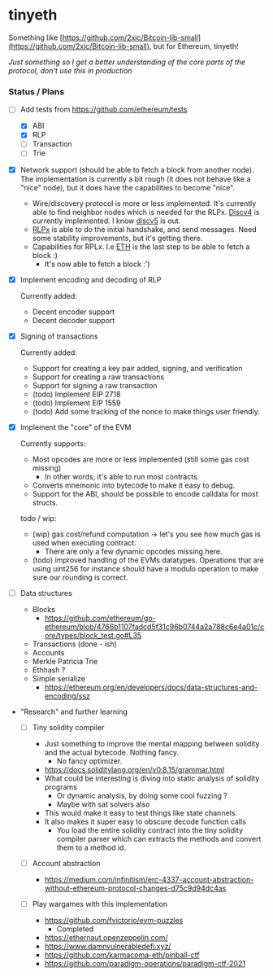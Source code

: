 # tinyeth

Something like [https://github.com/2xic/Bitcoin-lib-small](https://github.com/2xic/Bitcoin-lib-small), but for Ethereum, tinyeth!

_Just something so I get a better understanding of the core parts of the protocol, don't use this in production_

### Status / Plans
- [ ] Add tests from https://github.com/ethereum/tests
  - [x] ABI
  - [x] RLP
  - [ ] Transaction
  - [ ] Trie

- [x] Network support (should be able to fetch a block from another node). The implementation is currently a bit rough (it does not behave like a "nice" node), but it does have the capabilities to become "nice". 
  - Wire/discovery protocol is more or less implemented. It's currently able to find neighbor nodes which is needed for the RLPx. [Discv4](https://github.com/ethereum/devp2p/blob/master/discv4.md#wire-protocol) is currently implemented. I know [discv5](https://github.com/ethereum/devp2p/blob/master/discv5/discv5-theory.md) is out.
  - [RLPx](https://github.com/ethereum/devp2p/blob/master/rlpx.md) is able to do the initial handshake, and send messages. Need some stability improvements, but it's getting there.
  - Capabilities for RPLx. I.e [ETH](https://github.com/ethereum/devp2p/blob/master/caps/eth.md#eth62-2015) is the last step to be able to fetch a block :) 
    - It's now able to fetch a block :')

- [x] Implement encoding and decoding of RLP

  Currently added:
    - Decent encoder support
    - Decent decoder support

- [x] Signing of transactions

  Currently added:
    - Support for creating a key pair added, signing, and verification
    - Support for creating a raw transactions
    - Support for signing a raw transaction
    - (todo) Implement EIP 2718
    - (todo) Implement EIP 1559
    - (todo) Add some tracking of the nonce to make things user friendly.

- [x] Implement the "core" of the EVM

  Currently supports:
    - Most opcodes are more or less implemented (still some gas cost missing)
      - In other words, it's able to run most contracts.
    - Converts mnemonic into bytecode to make it easy to debug.
    - Support for the ABI, should be possible to encode calldata for most structs.

  todo / wip: 
    - (wip) gas cost/refund computation -> let's you see how much gas is used when executing contract.
        - There are only a few dynamic opcodes missing here.
    - (todo) improved handling of the EVMs datatypes. Operations that are using uint256 for instance should have a modulo operation to make sure our rounding is correct.

- [ ] Data structures
    - Blocks
        - https://github.com/ethereum/go-ethereum/blob/4766b1107fadcd5f31c96b0744a2a788c6e4a01c/core/types/block_test.go#L35
    - Transactions (done - ish)
    - Accounts
    - Merkle Patricia Trie
    - Ethhash ? 
    - Simple serialize
      - https://ethereum.org/en/developers/docs/data-structures-and-encoding/ssz

- "Research" and further learning
  - [ ] Tiny solidity compiler
      - Just something to improve the mental mapping between solidity and the actual bytecode. Nothing fancy.
          - No fancy optimizer.
      - https://docs.soliditylang.org/en/v0.8.15/grammar.html
      - What could be interesting is diving into static analysis of solidity programs
        - Or dynamic analysis, by doing some cool fuzzing ? 
        - Maybe with sat solvers also
      - This would make it easy to test things like state channels.
      - It also makes it super easy to obscure decode function calls
        - You load the entire solidity contract into the tiny solidity compiler parser which can extracts the methods and convert them to a method id.

  - [ ] Account abstraction
    - https://medium.com/infinitism/erc-4337-account-abstraction-without-ethereum-protocol-changes-d75c9d94dc4as

  - [ ] Play wargames with this implementation
    - https://github.com/fvictorio/evm-puzzles
      - Completed
    - https://ethernaut.openzeppelin.com/
    - https://www.damnvulnerabledefi.xyz/
    - https://github.com/karmacoma-eth/pinball-ctf
    - https://github.com/paradigm-operations/paradigm-ctf-2021
